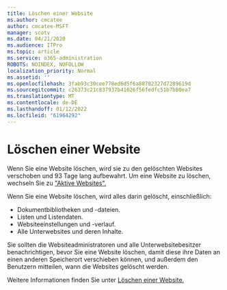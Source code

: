 ```yaml
---
title: Löschen einer Website
ms.author: cmcatee
author: cmcatee-MSFT
manager: scotv
ms.date: 04/21/2020
ms.audience: ITPro
ms.topic: article
ms.service: o365-administration
ROBOTS: NOINDEX, NOFOLLOW
localization_priority: Normal
ms.assetid: ''
ms.openlocfilehash: 3fab93c30cee778ed6d5f6a88782327d7289619d
ms.sourcegitcommit: c26373c21c837937b41026f56fedfc51b7b80ea7
ms.translationtype: MT
ms.contentlocale: de-DE
ms.lasthandoff: 01/12/2022
ms.locfileid: "61964292"
---
```

# <a name="delete-a-site"></a>Löschen einer Website

Wenn Sie eine Website löschen, wird sie zu den gelöschten Websites verschoben und 93 Tage lang aufbewahrt. Um eine Website zu löschen, wechseln Sie zu ["Aktive Websites".](https://admin.microsoft.com/sharepoint?page=sitemanagement&modern=true) 

Wenn Sie eine Website löschen, wird alles darin gelöscht, einschließlich:

- Dokumentbibliotheken und -dateien.
- Listen und Listendaten.
- Websiteeinstellungen und -verlauf.
- Alle Unterwebsites und deren Inhalte.

Sie sollten die Websiteadministratoren und alle Unterwebsitebesitzer benachrichtigen, bevor Sie eine Website löschen, damit diese ihre Daten an einen anderen Speicherort verschieben können, und außerdem den Benutzern mitteilen, wann die Websites gelöscht werden.

Weitere Informationen finden Sie unter [Löschen einer Website.](https://docs.microsoft.com/sharepoint/delete-site-collection)
